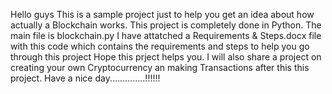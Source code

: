 Hello guys 
This is a sample project just to help you get an idea about how actually a Blockchain works.
This project is completely done in Python.
The main file is blockchain.py
I have attatched a Requirements & Steps.docx file with this code which contains the requirements and steps to help you go through this project
Hope this prject helps you.
I will also share a project on creating your own Cryptocurrency an making Transactions after this this project.
Have a nice day..............!!!!!!
